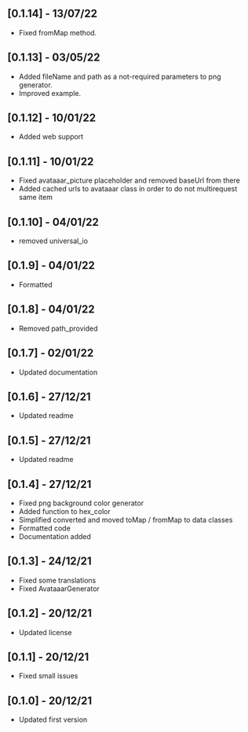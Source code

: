 ## [0.1.14] - 13/07/22

* Fixed fromMap method.

## [0.1.13] - 03/05/22

* Added fileName and path as a not-required parameters to png generator.
* Improved example.


## [0.1.12] - 10/01/22

* Added web support

## [0.1.11] - 10/01/22

* Fixed avataaar_picture placeholder and removed baseUrl from there
* Added cached urls to avataaar class in order to do not multirequest same item


## [0.1.10] - 04/01/22

* removed universal_io


## [0.1.9] - 04/01/22

* Formatted

## [0.1.8] - 04/01/22

* Removed path_provided

## [0.1.7] - 02/01/22

* Updated documentation

## [0.1.6] - 27/12/21

* Updated readme

## [0.1.5] - 27/12/21

* Updated readme

## [0.1.4] - 27/12/21

* Fixed png background color generator
* Added function to hex_color
* Simplified converted and moved toMap / fromMap to data classes
* Formatted code
* Documentation added

## [0.1.3] - 24/12/21

* Fixed some translations
* Fixed AvataaarGenerator

## [0.1.2] - 20/12/21

* Updated license
 
## [0.1.1] - 20/12/21

* Fixed small issues

## [0.1.0] - 20/12/21

* Updated first version